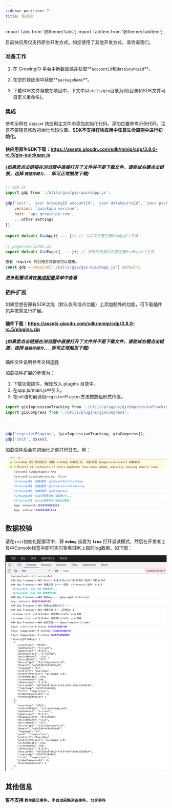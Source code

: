 ```yaml
---
sidebar_position: 7
title: 快应用
---
```


import Tabs from '@theme/Tabs';
import TabItem from '@theme/TabItem';

目前快应用仅支持原生开发方式。如您使用了其他开发方式，请咨询我们。

### 准备工作

1. 在 GrowingIO 平台中新数据源并获取**`accountId`和`dataSourceId`**。

2. 在您的快应用中获取**`packageName`**。

3. 下载SDK文件存放在项目中，下文中以`utils/gio`目录为例(目录和SDK文件可自定义重命名)。

### 集成

参考示例在 app.ux 快应用主文件中添加初始化代码。添加位置参考示例代码，注意不要随意修改初始化代码位置。**SDK不支持在快应用中任意生命周期中进行初始化。**

#### 快应用原生SDK下载：<https://assets.giocdn.com/sdk/minip/cdp/3.8.0-rc.5/gio-quickapp.js>

##### (如果您点击链接在浏览器中直接打开了文件并不是下载文件，请尝试右键点击链接，选择 `链接存储为...` 即可正常触发下载)

```js
// app.ux
import gdp from './utils/gio/gio-quickapp.js';

gdp('init', 'your GrowingIO accountId', 'your dataSourceId', 'your packageName', {
    version: 'quickapp version',
    host: 'api.growingio.com',
    ...other settings
});

export default GioApp({ ... }); // 入口文件要包裹GioApp()方法

// pages/xx/index.ux
export default GioPage({ ... }); // 所有的页面文件要包裹GioPage()方法
```

```js
原有 require 的引用方式依然可以使用。
const gdp = require('./utils/gio/gio-quickapp.js').default;
```

***更多配置项请在[集成配置](/docs/miniprogram/3.8/initSettings)菜单中查看***

### 插件扩展

如果您想在原有SDK功能（默认仅有埋点功能）上添加额外的功能，可下载插件包并按需进行扩展。

#### 插件下载：<https://assets.giocdn.com/sdk/minip/cdp/3.8.0-rc.5/plugins.zip>

##### (如果您点击链接在浏览器中直接打开了文件并不是下载文件，请尝试右键点击链接，选择 `链接存储为...` 即可正常触发下载)

插件文件说明参考文档[插件](/docs/miniprogram/3.8/plugins)

加载插件扩展的步骤为：

1. 下载功能插件，解压放入 plugins 目录中。
2. 在app.js/main.js中引入。
3. 在init语句前调用`registerPlugins`方法按数组形式传值。

```js
import gioImpressionTracking from './utils/plugins/gioImpressionTracking';
import gioCompress from './utils/plugins/gioCompress';

...

gdp('registerPlugins', [gioImpressionTracking, gioCompress]);
gdp('init', xxxxx);
```

加载插件后会在初始化之前打印日志。例：

![debugLog](/img/miniprogram/plugin_debug.png)

## 数据校验

请在`init`初始化配置项中，将 **`debug`** 设置为 **`true`** 打开调试模式，然后在开发者工具中Console标签中即可实时查看SDK上报的log数据。如下图：

![debugLog](/img/miniprogram/quickapp_debug.png)

## 其他信息

**暂不支持 `表单提交事件`、`半自动采集浏览事件`、`分享事件`**
